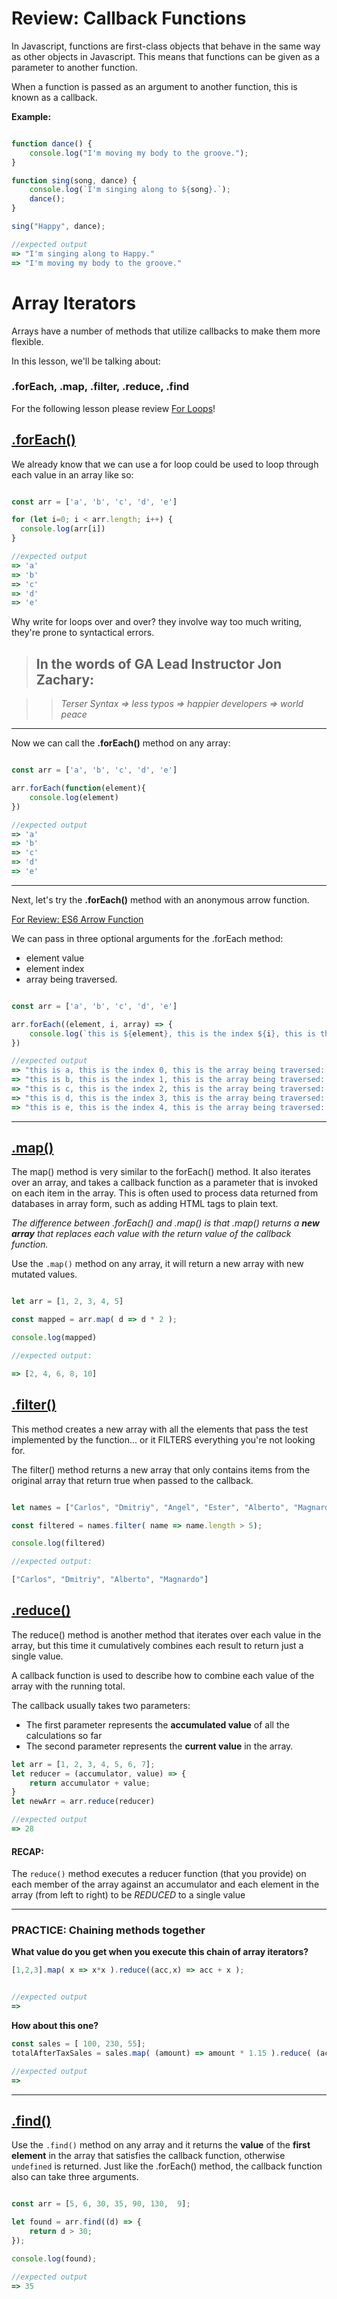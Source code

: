 # Review: Callback Functions

In Javascript, functions are first-class objects that behave in the same way as other objects in Javascript. This means that functions can be given as a parameter to another function. 

When a function is passed as an argument to another function, this is known as a callback.

**Example:**

```javascript

function dance() {
    console.log("I'm moving my body to the groove.");
}

function sing(song, dance) {
    console.log(`I'm singing along to ${song}.`);
    dance();
}

sing("Happy", dance);

//expected output
=> "I'm singing along to Happy."
=> "I'm moving my body to the groove."

```

# Array Iterators
Arrays have a number of methods that utilize callbacks to make them more flexible.

In this lesson, we'll be talking about: 
  ### .forEach, .map, .filter, .reduce, .find

For the following lesson please review [For Loops](https://developer.mozilla.org/en-US/docs/Web/JavaScript/Reference/Statements/for)!


## [.forEach()](https://developer.mozilla.org/en-US/docs/Web/JavaScript/Reference/Global_Objects/Array/forEach)

We already know that we can use a for loop could be used to loop through each value in an array like so:

```javascript

const arr = ['a', 'b', 'c', 'd', 'e']

for (let i=0; i < arr.length; i++) {
  console.log(arr[i])
}

//expected output
=> 'a'
=> 'b'
=> 'c'
=> 'd'
=> 'e'

```

Why write for loops over and over? they involve way too much writing, they're prone to syntactical errors. 

> ## In the words of GA Lead Instructor Jon Zachary: 

> >  _Terser Syntax => less typos => happier developers => world peace_

-----

Now we can call the **.forEach()** method on any array:

```javascript

const arr = ['a', 'b', 'c', 'd', 'e']

arr.forEach(function(element){
    console.log(element)
})

//expected output
=> 'a'
=> 'b'
=> 'c'
=> 'd'
=> 'e'
```

-----

Next, let's try the **.forEach()** method with an anonymous arrow function. 

[For Review: 
ES6 Arrow Function](https://developer.mozilla.org/en-US/docs/Web/JavaScript/Reference/Functions/Arrow_functions)

We can pass in three optional arguments for the .forEach method: 
* element value
* element index
* array being traversed.


```javascript

const arr = ['a', 'b', 'c', 'd', 'e']

arr.forEach((element, i, array) => {
    console.log(`this is ${element}, this is the index ${i}, this is the array being traversed: ${array}`)
})

//expected output
=> "this is a, this is the index 0, this is the array being traversed: a,b,c,d,e"
=> "this is b, this is the index 1, this is the array being traversed: a,b,c,d,e"
=> "this is c, this is the index 2, this is the array being traversed: a,b,c,d,e"
=> "this is d, this is the index 3, this is the array being traversed: a,b,c,d,e"
=> "this is e, this is the index 4, this is the array being traversed: a,b,c,d,e"

```

-----

## [.map()](https://developer.mozilla.org/en-US/docs/Web/JavaScript/Reference/Global_Objects/Array/map)

The map() method is very similar to the forEach() method. It also iterates over an array, and takes a callback function as a parameter that is invoked on each item in the array. This is often used to process data returned from databases in array form, such as adding HTML tags to plain text. 

_The difference between .forEach() and .map() is that .map() returns a **new array** that replaces each value with the return value of the callback function._


Use the `.map()` method on any array, it will return a new array with new mutated values. 

```javascript

let arr = [1, 2, 3, 4, 5]

const mapped = arr.map( d => d * 2 ); 

console.log(mapped)

//expected output:

=> [2, 4, 6, 8, 10]

```

## [.filter()](https://developer.mozilla.org/en-US/docs/Web/JavaScript/Reference/Global_Objects/Array/filter)

This method creates a new array with all the elements that pass the test implemented by the function... or it FILTERS everything you're not looking for. 

The filter() method returns a new array that only contains items from the original array that return true when passed to the callback. 


```javascript

let names = ["Carlos", "Dmitriy", "Angel", "Ester", "Alberto", "Magnardo"]

const filtered = names.filter( name => name.length > 5); 

console.log(filtered)

//expected output: 

["Carlos", "Dmitriy", "Alberto", "Magnardo"]

```


## [.reduce()](https://developer.mozilla.org/en-US/docs/Web/JavaScript/Reference/Global_Objects/Array/Reduce)

The reduce() method is another method that iterates over each value in the array, but this time it cumulatively combines each result to return just a single value. 

A callback function is used to describe how to combine each value of the array with the running total.

The callback usually takes two parameters: 
* The first parameter represents the **accumulated value** of all the calculations so far
* The second parameter represents the **current value** in the array. 

```javascript
let arr = [1, 2, 3, 4, 5, 6, 7]; 
let reducer = (accumulator, value) => {
    return accumulator + value; 
}
let newArr = arr.reduce(reducer)

//expected output
=> 28

```

#### RECAP:

The `reduce()` method executes a reducer function (that you provide) on each member of the array against an accumulator and each element in the array (from left to right) to be *REDUCED* to a single value


-----

### PRACTICE: Chaining methods together

**What value do you get when you execute this chain of array iterators?**
```javascript
[1,2,3].map( x => x*x ).reduce((acc,x) => acc + x );


//expected output
=> 
```

**How about this one?**
```javascript
const sales = [ 100, 230, 55];
totalAfterTaxSales = sales.map( (amount) => amount * 1.15 ).reduce( (acc,val) => acc + val );

//expected output
=> 
```

-----

## [.find()](https://developer.mozilla.org/en-US/docs/Web/JavaScript/Reference/Global_Objects/Array/find)

Use the `.find()` method on any array and it returns the **value** of the **first element** in the array that satisfies the callback function, otherwise `undefined` is returned. Just like the .forEach() method, the callback function also can take three arguments. 

```javascript

const arr = [5, 6, 30, 35, 90, 130,  9]; 

let found = arr.find((d) => {
    return d > 30; 
});

console.log(found); 

//expected output
=> 35

```

